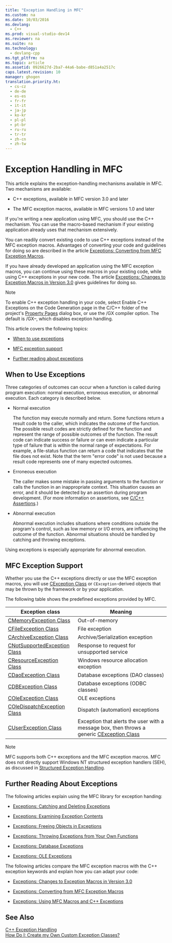 ```yaml
---
title: "Exception Handling in MFC"
ms.custom: na
ms.date: 10/03/2016
ms.devlang: 
  - C++
ms.prod: visual-studio-dev14
ms.reviewer: na
ms.suite: na
ms.technology: 
  - devlang-cpp
ms.tgt_pltfrm: na
ms.topic: article
ms.assetid: 0926627d-2ba7-44a6-babe-d851a4a2517c
caps.latest.revision: 10
manager: ghogen
translation.priority.ht: 
  - cs-cz
  - de-de
  - es-es
  - fr-fr
  - it-it
  - ja-jp
  - ko-kr
  - pl-pl
  - pt-br
  - ru-ru
  - tr-tr
  - zh-cn
  - zh-tw
---
```

# Exception Handling in MFC
This article explains the exception-handling mechanisms available in MFC. Two mechanisms are available:  
  
-   C++ exceptions, available in MFC version 3.0 and later  
  
-   The MFC exception macros, available in MFC versions 1.0 and later  
  
 If you're writing a new application using MFC, you should use the C++ mechanism. You can use the macro-based mechanism if your existing application already uses that mechanism extensively.  
  
 You can readily convert existing code to use C++ exceptions instead of the MFC exception macros. Advantages of converting your code and guidelines for doing so are described in the article [Exceptions: Converting from MFC Exception Macros](../VS_visualcpp/Exceptions--Converting-from-MFC-Exception-Macros.md).  
  
 If you have already developed an application using the MFC exception macros, you can continue using these macros in your existing code, while using C++ exceptions in your new code. The article [Exceptions: Changes to Exception Macros in Version 3.0](../VS_visualcpp/Exceptions--Changes-to-Exception-Macros-in-Version-3.0.md) gives guidelines for doing so.  
  
> [!NOTE]
>  To enable C++ exception handling in your code, select Enable C++ Exceptions on the Code Generation page in the C/C++ folder of the project's [Property Pages](../VS_visualcpp/Property-Pages--Visual-C---.md) dialog box, or use the /GX compiler option. The default is /GX–, which disables exception handling.  
  
 This article covers the following topics:  
  
-   [When to use exceptions](#_core_when_to_use_exceptions)  
  
-   [MFC exception support](#_core_mfc_exception_support)  
  
-   [Further reading about exceptions](#_core_further_reading_about_exceptions)  
  
##  <a name="_core_when_to_use_exceptions"></a> When to Use Exceptions  
 Three categories of outcomes can occur when a function is called during program execution: normal execution, erroneous execution, or abnormal execution. Each category is described below.  
  
-   Normal execution  
  
     The function may execute normally and return. Some functions return a result code to the caller, which indicates the outcome of the function. The possible result codes are strictly defined for the function and represent the range of possible outcomes of the function. The result code can indicate success or failure or can even indicate a particular type of failure that is within the normal range of expectations. For example, a file-status function can return a code that indicates that the file does not exist. Note that the term "error code" is not used because a result code represents one of many expected outcomes.  
  
-   Erroneous execution  
  
     The caller makes some mistake in passing arguments to the function or calls the function in an inappropriate context. This situation causes an error, and it should be detected by an assertion during program development. (For more information on assertions, see [C/C++ Assertions](../Topic/C-C++%20Assertions.md).)  
  
-   Abnormal execution  
  
     Abnormal execution includes situations where conditions outside the program's control, such as low memory or I/O errors, are influencing the outcome of the function. Abnormal situations should be handled by catching and throwing exceptions.  
  
 Using exceptions is especially appropriate for abnormal execution.  
  
##  <a name="_core_mfc_exception_support"></a> MFC Exception Support  
 Whether you use the C++ exceptions directly or use the MFC exception macros, you will use [CException Class](../VS_visualcpp/CException-Class.md) or `CException`-derived objects that may be thrown by the framework or by your application.  
  
 The following table shows the predefined exceptions provided by MFC.  
  
|Exception class|Meaning|  
|---------------------|-------------|  
|[CMemoryException Class](../VS_visualcpp/CMemoryException-Class.md)|Out-of-memory|  
|[CFileException Class](../VS_visualcpp/CFileException-Class.md)|File exception|  
|[CArchiveException Class](../VS_visualcpp/CArchiveException-Class.md)|Archive/Serialization exception|  
|[CNotSupportedException Class](../VS_visualcpp/CNotSupportedException-Class.md)|Response to request for unsupported service|  
|[CResourceException Class](../VS_visualcpp/CResourceException-Class.md)|Windows resource allocation exception|  
|[CDaoException Class](../VS_visualcpp/CDaoException-Class.md)|Database exceptions (DAO classes)|  
|[CDBException Class](../VS_visualcpp/CDBException-Class.md)|Database exceptions (ODBC classes)|  
|[COleException Class](../VS_visualcpp/COleException-Class.md)|OLE exceptions|  
|[COleDispatchException Class](../VS_visualcpp/COleDispatchException-Class.md)|Dispatch (automation) exceptions|  
|[CUserException Class](../VS_visualcpp/CUserException-Class.md)|Exception that alerts the user with a message box, then throws a generic [CException Class](../VS_visualcpp/CException-Class.md)|  
  
> [!NOTE]
>  MFC supports both C++ exceptions and the MFC exception macros. MFC does not directly support Windows NT structured exception handlers (SEH), as discussed in [Structured Exception Handling](http://msdn.microsoft.com/library/windows/desktop/ms680657).  
  
##  <a name="_core_further_reading_about_exceptions"></a> Further Reading About Exceptions  
 The following articles explain using the MFC library for exception handing:  
  
-   [Exceptions: Catching and Deleting Exceptions](../VS_visualcpp/Exceptions--Catching-and-Deleting-Exceptions.md)  
  
-   [Exceptions: Examining Exception Contents](../VS_visualcpp/Exceptions--Examining-Exception-Contents.md)  
  
-   [Exceptions: Freeing Objects in Exceptions](../VS_visualcpp/Exceptions--Freeing-Objects-in-Exceptions.md)  
  
-   [Exceptions: Throwing Exceptions from Your Own Functions](../VS_visualcpp/Exceptions--Throwing-Exceptions-from-Your-Own-Functions.md)  
  
-   [Exceptions: Database Exceptions](../VS_visualcpp/Exceptions--Database-Exceptions.md)  
  
-   [Exceptions: OLE Exceptions](../VS_visualcpp/Exceptions--OLE-Exceptions.md)  
  
 The following articles compare the MFC exception macros with the C++ exception keywords and explain how you can adapt your code:  
  
-   [Exceptions: Changes to Exception Macros in Version 3.0](../VS_visualcpp/Exceptions--Changes-to-Exception-Macros-in-Version-3.0.md)  
  
-   [Exceptions: Converting from MFC Exception Macros](../VS_visualcpp/Exceptions--Converting-from-MFC-Exception-Macros.md)  
  
-   [Exceptions: Using MFC Macros and C++ Exceptions](../VS_visualcpp/Exceptions--Using-MFC-Macros-and-C---Exceptions.md)  
  
## See Also  
 [C++ Exception Handling](../VS_visualcpp/C---Exception-Handling.md)   
 [How Do I: Create my Own Custom Exception Classes?](http://go.microsoft.com/fwlink/?LinkId=128045)